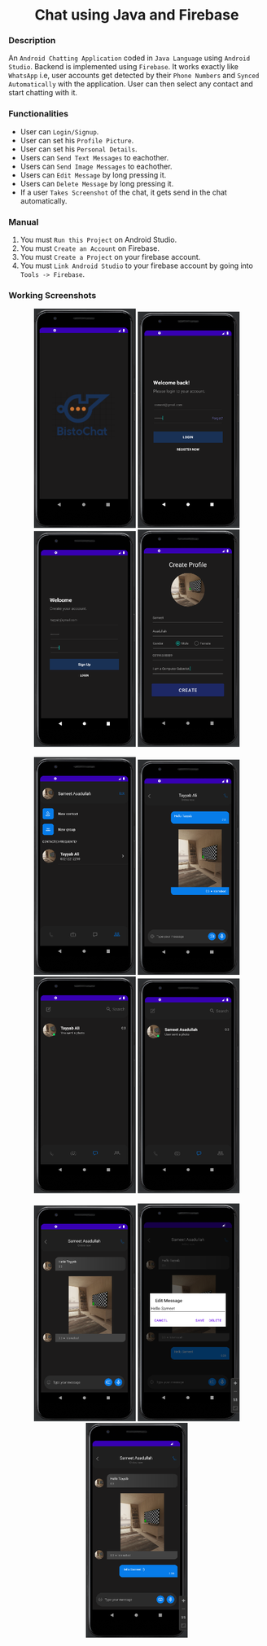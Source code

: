 <h1 align="center">Chat using Java and Firebase</h1>

### Description
An `Android Chatting Application` coded in `Java Language` using `Android Studio`. Backend is implemented using `Firebase`. It works exactly like `WhatsApp` i.e, user accounts get detected by their `Phone Numbers` and `Synced Automatically` with the application. User can then select any contact and start chatting with it.

### Functionalities
- User can `Login/Signup`.
- User can set his `Profile Picture`.
- User can set his `Personal Details`.
- Users can `Send Text Messages` to eachother.
- Users can `Send Image Messages` to eachother.
- Users can `Edit Message` by long pressing it.
- Users can `Delete Message` by long pressing it.
- If a user `Takes Screenshot` of the chat, it gets send in the chat automatically.

### Manual
1) You must `Run this Project` on Android Studio.
2) You must `Create an Account` on Firebase.
3) You must `Create a Project` on your firebase account.
4) You must `Link Android Studio` to your firebase account by going into `Tools -> Firebase`.

### Working Screenshots
<div align="center">
  <img src = "https://github.com/commdata/Android_Chat_Application/blob/master/extras/splash-screen-ss.png" alt = "" width="200px"/>
  <img src = "https://github.com/commdata/Android_Chat_Application/blob/master/extras/login-ss.png" alt = "" width="200px"/>
  <img src = "https://github.com/commdata/Android_Chat_Application/blob/master/extras/signup-ss.png" alt = "" width="200px"/>
  <img src = "https://github.com/commdata/Android_Chat_Application/blob/master/extras/create-profile-ss.png" alt = "" width="200px"/>
</div>
<br/>
<div align="center">
  <img src = "https://github.com/commdata/Android_Chat_Application/blob/master/extras/contacts-ss.png" alt = "" width="200px"/>
  <img src = "https://github.com/commdata/Android_Chat_Application/blob/master/extras/chat-ss.png" alt = "" width="200px"/>
  <img src = "https://github.com/commdata/Android_Chat_Application/blob/master/extras/chats-ss.png" alt = "" width="200px"/>
  <img src = "https://github.com/commdata/Android_Chat_Application/blob/master/extras/chats-ss-1.png" alt = "" width="200px"/>
</div>
<br/>
<div align="center">
  <img src = "https://github.com/commdata/Android_Chat_Application/blob/master/extras/chat-ss-1.png" alt = "" width="200px"/>
  <img src = "https://github.com/commdata/Android_Chat_Application/blob/master/extras/edit-delete-message-ss.png" alt = "" width="200px"/>
  <img src = "https://github.com/commdata/Android_Chat_Application/blob/master/extras/edited-message-ss.png" alt = "" width="200px"/>
</div>
  
